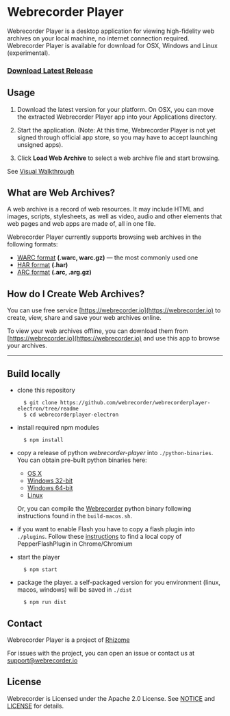 # Webrecorder Player

Webrecorder Player is a desktop application for viewing high-fidelity web archives on your local machine, no internet connection required. Webrecorder Player is available for download for OSX, Windows and Linux (experimental).

### [Download Latest Release](https://github.com/webrecorder/webrecorderplayer-electron/releases/latest)

## Usage

1) Download the latest version for your platform. On OSX, you can move the extracted Webrecorder Player app into your Applications directory.

2) Start the application. (Note: At this time, Webrecorder Player is not yet signed through official app store, so you may have to accept launching unsigned apps).

3) Click **Load Web Archive** to select a web archive file and start browsing.

See [Visual Walkthrough](walkthrough.md)


## What are Web Archives?

A web archive is a record of web resources. It may include HTML and images, scripts, stylesheets, as well as video, audio and other elements that web pages and web apps are made of, all in one file.

Webrecorder Player currently supports browsing web archives in the following formats:

- [WARC format](https://en.wikipedia.org/wiki/Web_ARChive) **(.warc, warc.gz)** — the most commonly used one
- [HAR format](https://en.wikipedia.org/wiki/.har) **(.har)**
- [ARC format](http://archive.org/web/researcher/ArcFileFormat.php) **(.arc, .arg.gz)**


## How do I Create Web Archives?
You can use free service [https://webrecorder.io](https://webrecorder.io) to create, view, share and save your web archives online.

To view your web archives offline, you can download them from [https://webrecorder.io](https://webrecorder.io) and use this app to browse your archives.




------

## Build locally

- clone this repository

		$ git clone https://github.com/webrecorder/webrecorderplayer-electron/tree/readme
		$ cd webrecorderplayer-electron

- install required npm modules

		$ npm install

- copy a release of python *webrecorder-player* into `./python-binaries`. You can obtain pre-built python binaries here:
  - [OS X](https://s3.amazonaws.com/webrecorder-builds/webrecorder-player/develop/webrecorder-player-osx)
  - [Windows 32-bit](https://s3.amazonaws.com/webrecorder-builds/webrecorder-player/develop/webrecorder-player-win-x32.exe)
  - [Windows 64-bit](https://s3.amazonaws.com/webrecorder-builds/webrecorder-player/develop/webrecorder-player-win-x64.exe)
  - [Linux](https://s3.amazonaws.com/webrecorder-builds/webrecorder-player/develop/webrecorder-player-linux)
  
  Or, you can compile the [Webrecorder](https://github.com/webrecorder/webrecorder) python binary following instructions found in the `build-macos.sh`.

- if you want to enable Flash you have to copy a flash plugin into `./plugins`. Follow these [instructions](plugins/README.md) to find a local copy of PepperFlashPlugin in Chrome/Chromium

- start the player

    	$ npm start

- package the player. a self-packaged version for you environment (linux, macos, windows) will be saved in `./dist`

		$ npm run dist

## Contact

Webrecorder Player is a project of [Rhizome](https://rhizome.org)

For issues with the project, you can open an issue or contact us at [support@webrecorder.io](mailto:support@webrecorder.io)


## License

Webrecorder is Licensed under the Apache 2.0 License. See [NOTICE](NOTICE) and [LICENSE](LICENSE) for details.


